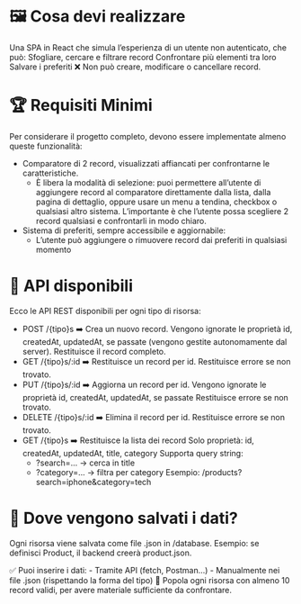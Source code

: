 # 🖼️ Cosa devi realizzare
Una SPA in React che simula l’esperienza di un utente non autenticato, che può:
  Sfogliare, cercare e filtrare record
  Confrontare più elementi tra loro
  Salvare i preferiti
  ❌ Non può creare, modificare o cancellare record.

# 🏆 Requisiti Minimi
Per considerare il progetto completo, devono essere implementate almeno queste funzionalità:
  <!--todo - Gestione di una risorsa definita in types.ts -->
  <!--todo - Lista dei record, che mostra solo le proprietà principali title e category, e include: -->
  <!--todo - Barra di ricerca per cercare nei titoli (title) -->
  <!--todo - Filtro per categoria (category) -->
  <!--todo - Ordinamento alfabetico per title o category (A-Z e Z-A) -->
  <!--todo - Pagina di dettaglio per ogni record, con visualizzazione estesa delle sue proprietà (es. price, description, brand, ecc.) -->
  - Comparatore di 2 record, visualizzati affiancati per confrontarne le caratteristiche. 
      - È libera la modalità di selezione: puoi permettere all’utente di aggiungere record al comparatore direttamente dalla lista, dalla pagina di dettaglio, oppure usare un menu a tendina, checkbox o qualsiasi altro sistema.
      L’importante è che l’utente possa scegliere 2 record qualsiasi e confrontarli in modo chiaro.
  - Sistema di preferiti, sempre accessibile e aggiornabile:
      - L’utente può aggiungere o rimuovere record dai preferiti in qualsiasi momento
  <!--todo - I preferiti devono essere consultabili in ogni sezione dell’app (es. tramite una sezione dedicata, un’icona fissa, o una sidebar) -->

# 🔧 API disponibili
Ecco le API REST disponibili per ogni tipo di risorsa:
  - POST /{tipo}s ➡️ Crea un nuovo record. Vengono ignorate le proprietà id, createdAt, updatedAt, se passate (vengono gestite autonomamente dal server). Restituisce il record completo.
  - GET /{tipo}s/:id ➡️ Restituisce un record per id. Restituisce errore se non trovato.
  - PUT /{tipo}s/:id ➡️ Aggiorna un record per id. Vengono ignorate le proprietà id, createdAt, updatedAt, se passate Restituisce errore se non trovato.
  - DELETE /{tipo}s/:id ➡️ Elimina il record per id. Restituisce errore se non trovato.
  - GET /{tipo}s ➡️ Restituisce la lista dei record Solo proprietà: id, createdAt, updatedAt, title, category Supporta query string:
      - ?search=... → cerca in title
      - ?category=... → filtra per category
    Esempio: /products?search=iphone&category=tech

# 🔧 Dove vengono salvati i dati?
Ogni risorsa viene salvata come file .json in /database.
Esempio: se definisci Product, il backend creerà product.json.

✅ Puoi inserire i dati:
    - Tramite API (fetch, Postman…)
    - Manualmente nei file .json (rispettando la forma del tipo)
📌 Popola ogni risorsa con almeno 10 record validi, per avere materiale sufficiente da confrontare.